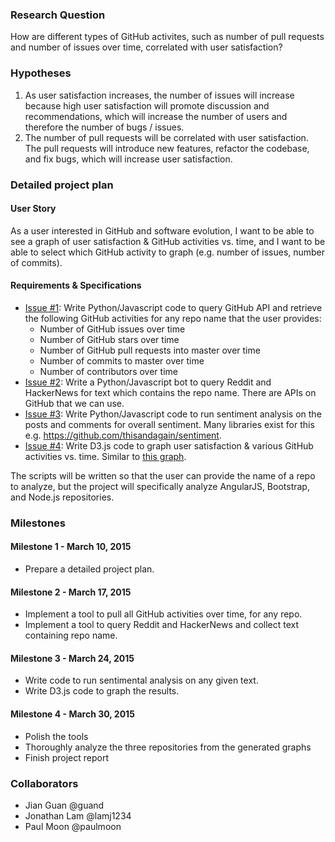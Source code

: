 ### Research Question
How are different types of GitHub activites, such as number of pull requests and number of issues over time, correlated with user satisfaction?

### Hypotheses
1. As user satisfaction increases, the number of issues will increase because high user satisfaction will promote discussion and recommendations, which will increase the number of users and therefore the number of bugs / issues.
2. The number of pull requests will be correlated with user satisfaction. The pull requests will introduce new features, refactor the codebase, and fix bugs, which will increase user satisfaction.

### Detailed project plan
#### User Story
As a user interested in GitHub and software evolution, I want to be able to see a graph of user satisfaction & GitHub activities vs. time, and I want to be able to select which GitHub activity to graph (e.g. number of issues, number of commits). 

#### Requirements & Specifications
- [Issue #1](https://github.com/guand/seng371-project2/issues/1): Write Python/Javascript code to query GitHub API and retrieve the following GitHub activities for any repo name that the user provides:
  - Number of GitHub issues over time
  - Number of GitHub stars over time
  - Number of GitHub pull requests into master over time
  - Number of commits to master over time
  - Number of contributors over time
- [Issue #2](https://github.com/guand/seng371-project2/issues/2): Write a Python/Javascript bot to query Reddit and HackerNews for text which contains the repo name. There are APIs on GitHub that we can use.
- [Issue #3](https://github.com/guand/seng371-project2/issues/3): Write Python/Javascript code to run sentiment analysis on the posts and comments for overall sentiment. Many libraries exist for this e.g. https://github.com/thisandagain/sentiment.
- [Issue #4](https://github.com/guand/seng371-project2/issues/4): Write D3.js code to graph user satisfaction & various GitHub activities vs. time. Similar to [this graph](http://www.nytimes.com/interactive/2013/03/29/sports/baseball/Strikeouts-Are-Still-Soaring.html).

The scripts will be written so that the user can provide the name of a repo to analyze, but the project will specifically analyze AngularJS, Bootstrap, and Node.js repositories.

### Milestones
#### Milestone 1 - March 10, 2015
- Prepare a detailed project plan.

#### Milestone 2 - March 17, 2015
- Implement a tool to pull all GitHub activities over time, for any repo.
- Implement a tool to query Reddit and HackerNews and collect text containing repo name.

#### Milestone 3 - March 24, 2015
- Write code to run sentimental analysis on any given text.
- Write D3.js code to graph the results.

#### Milestone 4 - March 30, 2015
- Polish the tools
- Thoroughly analyze the three repositories from the generated graphs
- Finish project report

### Collaborators
* Jian Guan @guand
* Jonathan Lam @lamj1234
* Paul Moon @paulmoon
